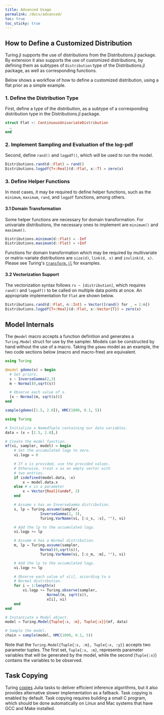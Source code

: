 ```yaml
---
title: Advanced Usage
permalink: /docs/advanced/
toc: true
toc_sticky: true
---
```


<a id='How-to-Define-a-Customized-Distribution-1'></a>

## How to Define a Customized Distribution


Turing.jl supports the use of distributions from the Distributions.jl package. By extension it also supports the use of customized distributions, by defining them as subtypes of `Distribution` type of the Distributions.jl package, as well as corresponding functions.


Below shows a workflow of how to define a customized distribution, using a flat prior as a simple example.


<a id='.-Define-the-Distribution-Type-1'></a>

### 1. Define the Distribution Type


First, define a type of the distribution, as a subtype of a corresponding distribution type in the Distributions.jl package.


```julia
struct Flat <: ContinuousUnivariateDistribution
  …
end
```


<a id='.-Implement-Sampling-and-Evaluation-of-the-log-pdf-1'></a>

### 2. Implement Sampling and Evaluation of the log-pdf


Second, define `rand()` and `logpdf()`, which will be used to run the model.


```julia
Distributions.rand(d::Flat) = rand()
Distributions.logpdf{T<:Real}(d::Flat, x::T) = zero(x)
```


<a id='.-Define-Helper-Functions-1'></a>

### 3. Define Helper Functions


In most cases, it may be required to define helper functions, such as the `minimum`, `maximum`, `rand`, and `logpdf` functions, among others.


<a id='.1-Domain-Transformation-1'></a>

#### 3.1 Domain Transformation


Some helper functions are necessary for domain transformation. For univariate distributions, the necessary ones to implement are `minimum()` and `maximum()`.


```julia
Distributions.minimum(d::Flat) = -Inf
Distributions.maximum(d::Flat) = +Inf
```


Functions for domain transformation which may be required by multivariate or matrix-variate distributions are `size(d)`, `link(d, x)` and `invlink(d, x)`. Please see Turing's [`transform.jl`](https://github.com/TuringLang/Turing.jl/blob/master/src/utilities/transform.jl) for examples.


<a id='.2-Vectorization-Support-1'></a>

#### 3.2 Vectorization Support


The vectorization syntax follows `rv ~ [distribution]`, which requires `rand()` and `logpdf()` to be called on multiple data points at once. An appropriate implementation for `Flat` are shown below.


```julia
Distributions.rand(d::Flat, n::Int) = Vector([rand() for _ = 1:n])
Distributions.logpdf{T<:Real}(d::Flat, x::Vector{T}) = zero(x)
```


<a id='Model-Internals-1'></a>

## Model Internals


The `@model` macro accepts a function definition and generates a `Turing.Model` struct for use by the sampler. Models can be constructed by hand without the use of a macro. Taking the `gdemo` model as an example, the two code sections below (macro and macro-free) are equivalent.


```julia
using Turing

@model gdemo(x) = begin
  # Set priors.
  s ~ InverseGamma(2,3)
  m ~ Normal(0,sqrt(s))

  # Observe each value of x.
  [x ~ Normal(m, sqrt(s))]
end

sample(gdemo([1.5, 2.0]), HMC(1000, 0.1, 5))
```


```julia
using Turing

# Initialize a NamedTuple containing our data variables.
data = (x = [1.5, 2.0],)

# Create the model function.
mf(vi, sampler, model) = begin
    # Set the accumulated logp to zero.
    vi.logp = 0

    # If x is provided, use the provided values.
    # Otherwise, treat x as an empty vector with
    # two entries.
    if isdefined(model.data, :x)
        x = model.data.x
    else # x is a parameter
        x = Vector{Real}(undef, 2)
    end

    # Assume s has an InverseGamma distribution.
    s, lp = Turing.assume(sampler,
                InverseGamma(2, 3),
                Turing.VarName(vi, [:c_s, :s], ""), vi)

    # Add the lp to the accumulated logp.
    vi.logp += lp

    # Assume m has a Normal distribution.
    m, lp = Turing.assume(sampler,
                Normal(0,sqrt(s)),
                Turing.VarName(vi, [:c_m, :m], ""), vi)

    # Add the lp to the accumulated logp.
    vi.logp += lp

    # Observe each value of x[i], according to a
    # Normal distribution.
    for i = 1:length(x)
        vi.logp += Turing.observe(sampler,
                   Normal(m, sqrt(s)),
                   x[i], vi)
    end
end

# Instantiate a Model object.
model = Turing.Model{Tuple{:s, :m}, Tuple{:x}}(mf, data)

# Sample the model.
chain = sample(model, HMC(1000, 0.1, 5))
```


Note that the `Turing.Model{Tuple{:s, :m}, Tuple{:x, :y}}` accepts two parameter tuples. The first set, `Tuple{:s, :m}`, represents parameter variables that will be generated by the model, while the second (`Tuple{:x}`) contains the variables to be observed.


<a id='Task-Copying-1'></a>

## Task Copying


Turing [copies](https://github.com/JuliaLang/julia/issues/4085) Julia tasks to deliver efficient inference algorithms, but it also provides alternative slower implementation as a fallback. Task copying is enabled by default. Task copying requires building a small C program, which should be done automatically on Linux and Mac systems that have GCC and Make installed.

